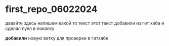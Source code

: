 ﻿# first_repo_06022024
давайте здесь напишем какой то текст
этот текст добавили из гит хаба и сделал пулл в локалку

**добавили** новую ветку для проверки в гитхабе
